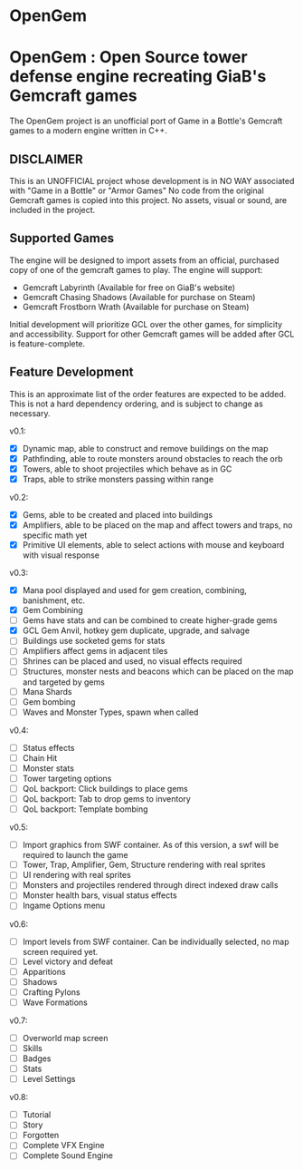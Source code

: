 # OpenGem

OpenGem : Open Source tower defense engine recreating GiaB's Gemcraft games
=====

The OpenGem project is an unofficial port of Game in a Bottle's Gemcraft games to a modern engine written in C++.

## DISCLAIMER
This is an UNOFFICIAL project whose development is in NO WAY associated with "Game in a Bottle" or "Armor Games"
No code from the original Gemcraft games is copied into this project.
No assets, visual or sound, are included in the project.

## Supported Games
The engine will be designed to import assets from an official, purchased copy of one of the gemcraft games to play.
The engine will support:
 * Gemcraft Labyrinth (Available for free on GiaB's website)
 * Gemcraft Chasing Shadows (Available for purchase on Steam)
 * Gemcraft Frostborn Wrath (Available for purchase on Steam)

Initial development will prioritize GCL over the other games, for simplicity and accessibility.
Support for other Gemcraft games will be added after GCL is feature-complete.

## Feature Development

This is an approximate list of the order features are expected to be added.
This is not a hard dependency ordering, and is subject to change as necessary.

v0.1:
- [x] Dynamic map, able to construct and remove buildings on the map
- [x] Pathfinding, able to route monsters around obstacles to reach the orb
- [x] Towers, able to shoot projectiles which behave as in GC
- [x] Traps, able to strike monsters passing within range

v0.2:
- [x] Gems, able to be created and placed into buildings
- [x] Amplifiers, able to be placed on the map and affect towers and traps, no specific math yet
- [x] Primitive UI elements, able to select actions with mouse and keyboard with visual response

v0.3:
- [x] Mana pool displayed and used for gem creation, combining, banishment, etc.
- [x] Gem Combining
- [ ] Gems have stats and can be combined to create higher-grade gems
- [x] GCL Gem Anvil, hotkey gem duplicate, upgrade, and salvage
- [ ] Buildings use socketed gems for stats
- [ ] Amplifiers affect gems in adjacent tiles
- [ ] Shrines can be placed and used, no visual effects required
- [ ] Structures, monster nests and beacons which can be placed on the map and targeted by gems
- [ ] Mana Shards
- [ ] Gem bombing
- [ ] Waves and Monster Types, spawn when called

v0.4:
- [ ] Status effects
- [ ] Chain Hit
- [ ] Monster stats
- [ ] Tower targeting options
- [ ] QoL backport: Click buildings to place gems
- [ ] QoL backport: Tab to drop gems to inventory
- [ ] QoL backport: Template bombing

v0.5:
- [ ] Import graphics from SWF container. As of this version, a swf will be required to launch the game
- [ ] Tower, Trap, Amplifier, Gem, Structure rendering with real sprites
- [ ] UI rendering with real sprites
- [ ] Monsters and projectiles rendered through direct indexed draw calls
- [ ] Monster health bars, visual status effects
- [ ] Ingame Options menu

v0.6:
- [ ] Import levels from SWF container. Can be individually selected, no map screen required yet.
- [ ] Level victory and defeat
- [ ] Apparitions
- [ ] Shadows
- [ ] Crafting Pylons
- [ ] Wave Formations

v0.7:
- [ ] Overworld map screen
- [ ] Skills
- [ ] Badges
- [ ] Stats
- [ ] Level Settings

v0.8:
- [ ] Tutorial
- [ ] Story
- [ ] Forgotten
- [ ] Complete VFX Engine
- [ ] Complete Sound Engine
